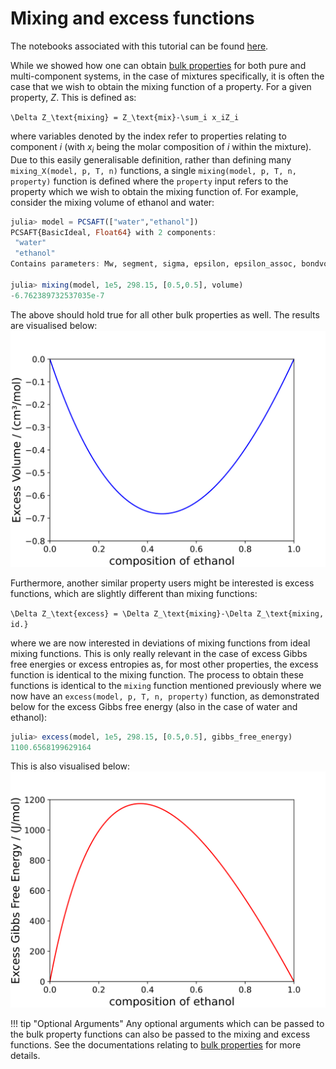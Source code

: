 # Mixing and excess functions

The notebooks associated with this tutorial can be found [here](../../../examples/mixing_functions.ipynb).

While we showed how one can obtain [bulk properties](./bulk_properties.md) for both pure and multi-component systems, in the case of mixtures specifically, it is often the case that we wish to obtain the mixing function of a property.
For a given property, $Z$. This is defined as:

``\Delta Z_\text{mixing} = Z_\text{mix}-\sum_i x_iZ_i``

where variables denoted by the index refer to properties relating to component $i$ (with $x_i$ being the molar composition of $i$ within the mixture).
Due to this easily generalisable definition, rather than defining many `mixing_X(model, p, T, n)` functions, a single `mixing(model, p, T, n, property)` function is defined where the `property` input refers to the property which we wish to obtain the mixing function of.
For example, consider the mixing volume of ethanol and water:

```julia
julia> model = PCSAFT(["water","ethanol"])
PCSAFT{BasicIdeal, Float64} with 2 components:
 "water"
 "ethanol"
Contains parameters: Mw, segment, sigma, epsilon, epsilon_assoc, bondvol

julia> mixing(model, 1e5, 298.15, [0.5,0.5], volume)
-6.762389732537035e-7
```

The above should hold true for all other bulk properties as well.
The results are visualised below:
![VE_etoh_water](../assets/excess_vol_etoh_h2o.svg)

Furthermore, another similar property users might be interested is excess functions, which are slightly different than mixing functions:

``\Delta Z_\text{excess} = \Delta Z_\text{mixing}-\Delta Z_\text{mixing, id.}``

where we are now interested in deviations of mixing functions from ideal mixing functions.
This is only really relevant in the case of excess Gibbs free energies or excess entropies as, for most other properties, the excess function is identical to the mixing function.
The process to obtain these functions is identical to the `mixing` function mentioned previously where we now have an `excess(model, p, T, n, property)` function, as demonstrated below for the excess Gibbs free energy (also in the case of water and ethanol):

```julia
julia> excess(model, 1e5, 298.15, [0.5,0.5], gibbs_free_energy)
1100.6568199629164
```

This is also visualised below:
![gE_etoh_water](../assets/excess_gibbs_etoh_h2o.svg)

!!! tip "Optional Arguments"
    Any optional arguments which can be passed to the bulk property functions can also be passed to the mixing and excess functions.
    See the documentations relating to [bulk properties](./bulk_properties.md) for more details.
